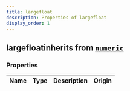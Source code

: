 ```yaml
---
title: largefloat
description: Properties of largefloat
display_order: 1
---
```


## largefloatinherits from [`numeric`](./numeric.html)

### Properties

| Name | Type | Description | Origin |
|------|------|-------------|--------|

